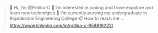 >👋 Hi, I’m @Pritika-C
>👀 I’m interested in coding and I love expolore and learn new technolgies 
>🌱 I’m currently pursing my undergraduate in Rajalakshmi Engineering College 
>📫 How to reach me ... https://www.linkedin.com/in/pritika-c-958819222/ 


